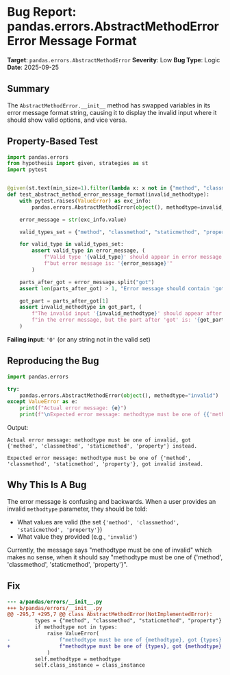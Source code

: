 # Bug Report: pandas.errors.AbstractMethodError Error Message Format

**Target**: `pandas.errors.AbstractMethodError`
**Severity**: Low
**Bug Type**: Logic
**Date**: 2025-09-25

## Summary

The `AbstractMethodError.__init__` method has swapped variables in its error message format string, causing it to display the invalid input where it should show valid options, and vice versa.

## Property-Based Test

```python
import pandas.errors
from hypothesis import given, strategies as st
import pytest


@given(st.text(min_size=1).filter(lambda x: x not in {"method", "classmethod", "staticmethod", "property"}))
def test_abstract_method_error_message_format(invalid_methodtype):
    with pytest.raises(ValueError) as exc_info:
        pandas.errors.AbstractMethodError(object(), methodtype=invalid_methodtype)

    error_message = str(exc_info.value)

    valid_types_set = {"method", "classmethod", "staticmethod", "property"}

    for valid_type in valid_types_set:
        assert valid_type in error_message, (
            f"Valid type '{valid_type}' should appear in error message, "
            f"but error message is: '{error_message}'"
        )

    parts_after_got = error_message.split("got")
    assert len(parts_after_got) > 1, "Error message should contain 'got'"

    got_part = parts_after_got[1]
    assert invalid_methodtype in got_part, (
        f"The invalid input '{invalid_methodtype}' should appear after 'got' "
        f"in the error message, but the part after 'got' is: '{got_part}'"
    )
```

**Failing input**: `'0'` (or any string not in the valid set)

## Reproducing the Bug

```python
import pandas.errors

try:
    pandas.errors.AbstractMethodError(object(), methodtype="invalid")
except ValueError as e:
    print(f"Actual error message: {e}")
    print(f"\nExpected error message: methodtype must be one of {{'method', 'classmethod', 'staticmethod', 'property'}}, got invalid instead.")
```

Output:
```
Actual error message: methodtype must be one of invalid, got {'method', 'classmethod', 'staticmethod', 'property'} instead.

Expected error message: methodtype must be one of {'method', 'classmethod', 'staticmethod', 'property'}, got invalid instead.
```

## Why This Is A Bug

The error message is confusing and backwards. When a user provides an invalid `methodtype` parameter, they should be told:
- What values are valid (the set `{'method', 'classmethod', 'staticmethod', 'property'}`)
- What value they provided (e.g., `'invalid'`)

Currently, the message says "methodtype must be one of invalid" which makes no sense, when it should say "methodtype must be one of {'method', 'classmethod', 'staticmethod', 'property'}".

## Fix

```diff
--- a/pandas/errors/__init__.py
+++ b/pandas/errors/__init__.py
@@ -295,7 +295,7 @@ class AbstractMethodError(NotImplementedError):
         types = {"method", "classmethod", "staticmethod", "property"}
         if methodtype not in types:
             raise ValueError(
-                f"methodtype must be one of {methodtype}, got {types} instead."
+                f"methodtype must be one of {types}, got {methodtype} instead."
             )
         self.methodtype = methodtype
         self.class_instance = class_instance
```